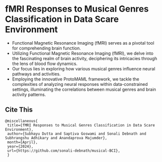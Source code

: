 # fMRI Responses to Musical Genres Classification in Data Scare Environment

- Functional Magnetic Resonance Imaging (fMRI) serves as a pivotal tool for comprehending brain function.
- Utilizing Functional Magnetic Resonance Imaging (fMRI), we delve into the fascinating realm of brain activity, deciphering its intricacies through the lens of blood flow dynamics. 
- Our focus lies in exploring how various musical genres influence neural pathways and activities. 
- Employing the innovative ProtoMAML framework, we tackle the complexities of analyzing neural responses within data-constrained settings, illuminating the correlations between musical genres and brain activity patterns.


## Cite This
```
@miscellaneous{
 title={fMRI Responses to Musical Genres Classification in Data Scare Environment},
 author={Subhayu Dutta and Saptiva Goswami and Sonali Debnath and Subhrangshu Adhikary and Anandaprova Majumder},
 month={April},
 year={2024},
 url={https://github.com/sonali-debnath/musical-BCI},
 }
 ```
